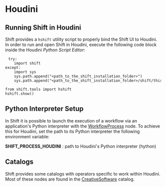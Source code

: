 # Houdini

## Running Shift in Houdini

Shift provides a `hshift` utility script to properly bind the Shift UI to Houdini. In order to run and open Shift in Houdini, execute the following code block inside the Houdini *Python Script Editor*:

<pre><code style="white-space: pre; margin: 20px 0; padding: 10px; box-sizing: border-box;">try:
    import shift
except:
    import sys
    sys.path.append("&ltpath_to_the_shift_installation_folder&gt")
    sys.path.append("&ltpath_to_the_shift_installation_folder&gt/shift/thirdparty/python/Lib/site-packages")

from shift.tools import hshift
hshift.show()
</code></pre>


## Python Interpreter Setup
In Shift it is possible to launch the execution of a workflow via an application's Python interpreter with the [WorkflowProcess](../../reference/nodes/workflow#workflowProcess-node) node. To achieve this for Houdini, set the path to its Python interpreter the following environment variable:

**SHIFT_PROCESS_HOUDINI** : path to Houdini's Python interpreter (hython)

## Catalogs

Shift provides some catalogs with operators specific to work within Houdini. Most of these nodes are found in the [CreativeSoftware](../../reference/catalogs/shift_catalogs/creativesoftware) catalog. 

<!-- ### Examples
This section is reserved to an example video of how to use Shift in Houdini.
 -->

